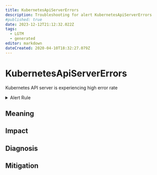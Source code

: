 ```yaml
---
title: KubernetesApiServerErrors
description: Troubleshooting for alert KubernetesApiServerErrors
#published: true
date: 2023-12-12T21:12:32.022Z
tags: 
  - LGTM
  - generated
editor: markdown
dateCreated: 2020-04-10T18:32:27.079Z
---
```


# KubernetesApiServerErrors

Kubernetes API server is experiencing high error rate

<details>
  <summary>Alert Rule</summary>

{{% rule "kubernetes/kubestate-exporter.yml" "KubernetesApiServerErrors" %}}

{{% comment %}}

```yaml
alert: KubernetesApiServerErrors
expr: sum(rate(apiserver_request_total{job="apiserver",code=~"(?:5..)"}[1m])) by (instance, job) / sum(rate(apiserver_request_total{job="apiserver"}[1m])) by (instance, job) * 100 > 3
for: 2m
labels:
    severity: critical
annotations:
    summary: Kubernetes API server errors (instance {{ $labels.instance }})
    description: |-
        Kubernetes API server is experiencing high error rate
          VALUE = {{ $value }}
          LABELS = {{ $labels }}
    runbook: https://github.com/srerun/prometheus-alerts/blob/main/content/runbooks/kubestate-exporter/KubernetesApiServerErrors.md

```

{{% /comment %}}

</details>


## Meaning
[//]: # "Short paragraph that explains what the alert means"


## Impact
[//]: # "What could / will happen if the alert is not addressed"



## Diagnosis
[//]: # "Steps to take to identify the cause of the problem"



## Mitigation
[//]: # "The steps necessary to resolve the alert"
